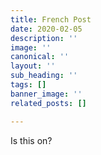 ```yaml
---
title: French Post
date: 2020-02-05
description: ''
image: ''
canonical: ''
layout: ''
sub_heading: ''
tags: []
banner_image: ''
related_posts: []

---
```

Is this on?